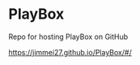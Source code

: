 # PlayBox

<p> Repo for hosting PlayBox on GitHub </p>

<a href="https://jimmei27.github.io/PlayBox/#/">https://jimmei27.github.io/PlayBox/#/</a>
